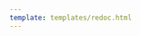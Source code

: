 ```yaml
---
template: templates/redoc.html
---
```


<redoc spec-url="{{base_path}}/apis/restapis/organization-discovery-config-mgt.yaml" theme='{{redoc_theme}}'></redoc>
